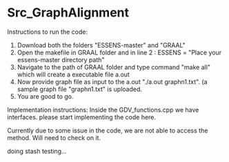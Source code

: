 # Src_GraphAlignment

Instructions to run the code: 

1. Download both the folders "ESSENS-master" and "GRAAL"
2. Open the makefile in GRAAL folder and in line 2 : ESSENS = "Place your essens-master directory path" 
3. Navigate to the path of GRAAL folder and type command "make all" which will create a executable file a.out
4. Now provide graph file as input to the a.out "./a.out graphn1.txt". (a sample graph file "graphn1.txt" is uploaded.
5. You are good to go.

Implementation instructions:
Inside the GDV_functions.cpp we have interfaces. please start implementing the code here.

Currently due to some issue in the code, we are not able to access the method. Will need to check on it. 

doing stash testing...